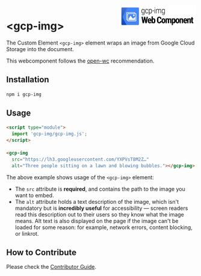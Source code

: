 <img src="gcp-img-logo.png" alt="gcp-img Web Component" align="right" height="60" />

# \<gcp-img>

The Custom Element `<gcp-img>` element wraps an image from Google Cloud Storage into the document.

This webcomponent follows the [open-wc](https://github.com/open-wc/open-wc) recommendation.

## Installation
```bash
npm i gcp-img
```

## Usage
```html
<script type="module">
  import 'gcp-img/gcp-img.js';
</script>

<gcp-img
  src="https://lh3.googleusercontent.com/YXPVsT8M2Z…"
  alt="Three people sitting on a lawn and blowing bubbles."></gcp-img>
```

The above example shows usage of the `<gcp-img>` element:

- The `src` attribute is **required**, and contains the path to the image you want to embed.
- The `alt` attribute holds a text description of the image, which isn't mandatory but is **incredibly useful** for accessibility — screen readers read this description out to their users so they know what the image means. Alt text is also displayed on the page if the image can't be loaded for some reason: for example, network errors, content blocking, or linkrot.

## How to Contribute

Please check the [Contributor Guide](/.github/CONTRIBUTING.md).

